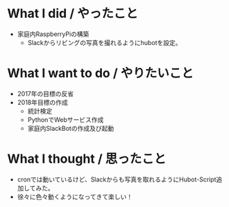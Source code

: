 # What I did / やったこと
- 家庭内RaspberryPiの構築
  - Slackからリビングの写真を撮れるようにhubotを設定。

# What I want to do / やりたいこと
- 2017年の目標の反省
- 2018年目標の作成
  - 統計検定
  - PythonでWebサービス作成
  - 家庭内SlackBotの作成及び起動

# What I thought / 思ったこと
- cronでは動いているけど、Slackからも写真を取れるようにHubot-Script追加してみた。
- 徐々に色々動くようになってきて楽しい！
